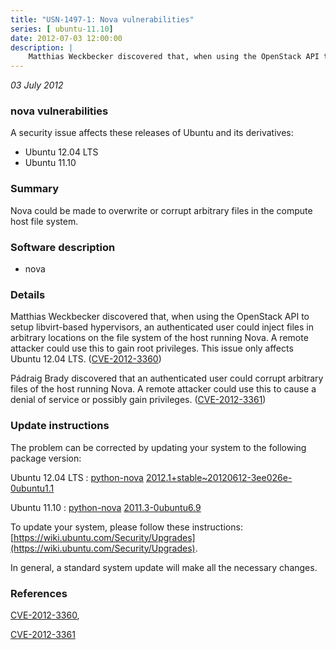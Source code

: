 ```yaml
---
title: "USN-1497-1: Nova vulnerabilities"
series: [ ubuntu-11.10]
date: 2012-07-03 12:00:00
description: |
    Matthias Weckbecker discovered that, when using the OpenStack API to setup libvirt-based hypervisors, an authenticated user could inject files in arbitrary locations on the file system of the host running Nova. A remote attacker could use this to gain root privileges. This issue only affects Ubuntu 12.04 LTS. ([CVE-2012-3360](http://people.ubuntu.com/~ubuntu-security/cve/CVE-2012-3360))
--- 
```

 
 

*03 July 2012*

### nova vulnerabilities

A security issue affects these releases of Ubuntu and its derivatives:

* Ubuntu 12.04 LTS
* Ubuntu 11.10

### Summary

Nova could be made to overwrite or corrupt arbitrary files in the compute host file system.

### Software description

* nova 

### Details

Matthias Weckbecker discovered that, when using the OpenStack API to setup libvirt-based hypervisors, an authenticated user could inject files in arbitrary locations on the file system of the host running Nova. A remote attacker could use this to gain root privileges. This issue only affects Ubuntu 12.04 LTS. ([CVE-2012-3360](http://people.ubuntu.com/~ubuntu-security/cve/CVE-2012-3360))

Pádraig Brady discovered that an authenticated user could corrupt arbitrary files of the host running Nova. A remote attacker could use this to cause a denial of service or possibly gain privileges. ([CVE-2012-3361](http://people.ubuntu.com/~ubuntu-security/cve/CVE-2012-3361)) 

### Update instructions

The problem can be corrected by updating your system to the following package version:

Ubuntu 12.04 LTS
 : [python-nova](https://launchpad.net/ubuntu/+source/nova) <span> [2012.1+stable~20120612-3ee026e-0ubuntu1.1](https://launchpad.net/ubuntu/+source/nova/2012.1+stable~20120612-3ee026e-0ubuntu1.1) </span> 

Ubuntu 11.10
 : [python-nova](https://launchpad.net/ubuntu/+source/nova) <span> [2011.3-0ubuntu6.9](https://launchpad.net/ubuntu/+source/nova/2011.3-0ubuntu6.9) </span> 

To update your system, please follow these instructions: [https://wiki.ubuntu.com/Security/Upgrades](https://wiki.ubuntu.com/Security/Upgrades).

In general, a standard system update will make all the necessary changes. 

### References

 
 [CVE-2012-3360](http://people.ubuntu.com/~ubuntu-security/cve/CVE-2012-3360), 

 [CVE-2012-3361](http://people.ubuntu.com/~ubuntu-security/cve/CVE-2012-3361)
 

